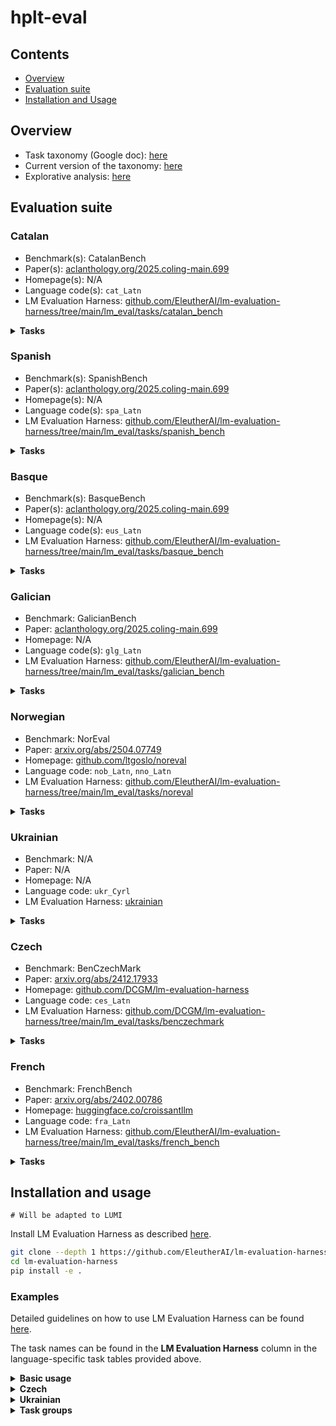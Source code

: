 # hplt-eval

## Contents
- [Overview](#overview)
- [Evaluation suite](#evaluation-suite)
- [Installation and Usage](#installation-and-usage)


## Overview

* Task taxonomy (Google doc): [here](https://docs.google.com/spreadsheets/d/13DjTlr4Ph_QSFvRI2kmIoB0gdEqAGOPBQ_J2SgTg2tQ/edit?usp=sharing)
* Current version of the taxonomy: [here](taxonomy.csv)
* Explorative analysis: [here](explorative.ipynb)

## Evaluation suite


### Catalan

* Benchmark(s): CatalanBench
* Paper(s): [aclanthology.org/2025.coling-main.699](https://aclanthology.org/2025.coling-main.699)
* Homepage(s): N/A
* Language code(s): `cat_Latn`
* LM Evaluation Harness: [github.com/EleutherAI/lm-evaluation-harness/tree/main/lm_eval/tasks/catalan_bench](https://github.com/EleutherAI/lm-evaluation-harness/tree/main/lm_eval/tasks/catalan_bench)


<details >
<summary><b>Tasks</b></summary>

|Name  |LM Evaluation Harness   |Task type  | Task category |
|:---|:---|:---|:---|
|	ARC-ca	| `arc_ca_challenge`	|	Multiple-choice QA |	Language-specific & world knowledge |
|	ARC-ca	| `arc_ca_easy`		|	Multiple-choice QA |	Language-specific & world knowledge |
|	Belebele| 	`belebele_cat_Latn`	|Multiple-choice QA |	Reading comprehension |
|	CatalanQA|	`catalanqa`			 |Generative QA	| Language-specific & world knowledge|
|	CatCoLA|	`catcola`	|		 Text classification	|Language knowledge|
|	COPA-ca	|`copa_ca`	|	Text cassification	|Commonsense reasoning|
|	CoQCat	|`coqcat`	|	 Generative QA	|Reading comprehension|
|	MGSM-cat|	`mgsm_direct_ca`	|	Generative QA	|Mathematical reasoning|
|	OpenBookQA-cat	|`openbookqa_ca`	|	Multiple-choice QA |	Language-specific & world knowledge|
|	Parafraseja	|`parafraseja`	|	Text classification	|Paraphrasing|
|	PAWS-ca	|`paws_ca`	|	 Text classification	|Paraphrasing|
|	PIQA-ca|	`piqa_ca`	|		Multiple-choice QA |	Commonsense reasoning|
|	SIQA-ca	|`siqa_ca`	|		Multiple-choice QA |	Commonsense reasoning|
|	TE-ca	|`TE-ca`	|	Text classification	|Entailment|
|	VeritasQA-cat Generation	|`veritasqa_gen_ca`	|	Generative QA|	Truthfulness|
|	VeritasQA-cat Multiple-choice	|`veritasqa_mc1_ca`	|	Multiple-choice QA |	Truthfulness|
|	VeritasQA-cat Multiple-choice	|`veritasqa_mc2_ca`	|	Multiple-choice QA |	Truthfulness|
|	WNLI	|`wnli_ca`	|	Text classification	|Entailment|
|	XNLI	|`xnli_ca`	|	Text classification	|Entailment|
|	XQuAD	|`xquad_ca`	|	Generative QA|	Reading comprehension|
|	xStoryCloze	|`xstorycloze_ca`	|	Multiple-choice QA |	Commonsense reasoning|
|	Cocoteros	|`cocoteros_va`	|	Text generation	|Commonsense reasoning|
|	FLORES	| `flores_en-ca`	|	Sequence-to-sequence generation|	Machine translation|

</details>

### Spanish

* Benchmark(s): SpanishBench
* Paper(s): [aclanthology.org/2025.coling-main.699](https://aclanthology.org/2025.coling-main.699)
* Homepage(s): N/A
* Language code(s): `spa_Latn`
* LM Evaluation Harness: [github.com/EleutherAI/lm-evaluation-harness/tree/main/lm_eval/tasks/spanish_bench](https://github.com/EleutherAI/lm-evaluation-harness/tree/main/lm_eval/tasks/spanish_bench)

<details >
<summary><b>Tasks</b></summary>

|Name  |LM Evaluation Harness   |Task type  | Task category |
|:---|:---|:---|:---|
|Belebele|	`belebele_spa_Latn`	 |Multiple-choice QA	|Reading comprehension|
|COPA|	`copa_es`		|Text cassification	|Commonsense reasoning|
|ESCoLA	|`escola`		|Text cassification	|Language knowledge|
|MGSM-es|	`mgsm_direct_es`	|	Generative QA|	Mathematical reasoning|
|OpenBookQA-es	|`openbookqa_es`	|	Multiple-choice QA|	Language-specific & world knowledge|
|PAWS-es|	`paws_es`	|	Text cassification|	Paraphrasing|
|VeritasQA-es Generation	|`veritasqa_gen_es`	|	Generative QA|	Truthfulness|
|VeritasQA-es Multiple-choice	|`veritasqa_mc1_es`	|	Multiple-choice QA	|Truthfulness|
|VeritasQA-es Multiple-choice	|`veritasqa_mc2_es`	|		Multiple-choice QA|	Truthfulness|
|WNLI	| `wnli_es`	|	Text cassification	|Entailment|
|XNLI	| `xnli_es`	|	Text cassification	| Entailment|
|XQuAD	| `xquad_es`|		Generative QA	|Reading comprehension|
|xStoryCloze	|`xstorycloze_es`	|	Multiple-choice QA|	Commonsense reasoning|
|Cocoteros|	`cocoteros_es`	|		Text generation | 	Commonsense reasoning|
|FLORES	|`flores_en-es`	| Sequence-to-sequence generation|	Machine translation|
|INCLUDE|	`include_base_44_spanish`		|	Multiple-choice QA	|Language-specific & world knowledge|
|Global-MMLU|	`global_mmlu_full_es`		|	Multiple-choice QA	|Language-specific & world knowledge|

</details>

### Basque

* Benchmark(s): BasqueBench
* Paper(s): [aclanthology.org/2025.coling-main.699](https://aclanthology.org/2025.coling-main.699)
* Homepage(s): N/A
* Language code(s): `eus_Latn`
* LM Evaluation Harness: [github.com/EleutherAI/lm-evaluation-harness/tree/main/lm_eval/tasks/basque_bench](https://github.com/EleutherAI/lm-evaluation-harness/tree/main/lm_eval/tasks/basque_bench)

<details >
<summary><b>Tasks</b></summary>

|Name  |LM Evaluation Harness   | Task type  | Task category |
|:---|:---|:---|:---|
|	Belebele |	`belebele_eus_Latn`	|	 	Multiple-choice QA	|Reading comprehension|
|	EusExams	|`eus_exams_eu`	|		Multiple-choice QA	|Language-specific & world knowledge|
|	EusProfficiency	|`eus_proficiency`	|	 Multiple-choice QA	|Language-specific & world knowledge|
|	EusReading|	`eus_reading`	|	 Multiple-choice QA|	Reading comprehension|
|	EusTrivia	|`eus_trivia`	|	 Multiple-choice QA|	Language-specific & world knowledge|
|	MGSM-eu	|`mgsm_direct_eu`	|		Generative QA	|Mathematical reasoning|
|	PIQA-eu	|`piqa_eu`	|	Multiple-choice QA|	Commonsense reasoning|
|	NLI (Basque GLUE)	|`qnlieu`	|	Text classification|	Entailment|
|	WNLI	|`wnli_eu`	|	Text classification|	Entailment|
|	XCOPA	|`xcopa_eu`	|	Text cassification	|Commonsense reasoning|
|	XNLI	|`xnli_eu_native`	|	Text classification|	Entailment|
|	xStoryCloze|	`xstorycloze_eu`	|		Multiple-choice QA|	Commonsense reasoning|
|	PAWS-eu|	`paws_eu`	|Text classification|	Paraphrasing|
|	ARC-eu|`arc_eu_easy`	|	 	Multiple-choice QA|	Language-specific & world knowledge|
|	ARC-eu|	`arc_eu_challenge`	|		Multiple-choice QA|	Language-specific & world knowledge|
|	FLORES	|`flores_en-eu`	|	Sequence-to-sequence generation|	Machine translation|
|	INCLUDE	|`include_base_44_basque`	|		Multiple-choice QA|	Language-specific & world knowledge|

</details>

### Galician

* Benchmark: GalicianBench
* Paper: [aclanthology.org/2025.coling-main.699](https://aclanthology.org/2025.coling-main.699)
* Homepage: N/A
* Language code(s): `glg_Latn`
* LM Evaluation Harness: [github.com/EleutherAI/lm-evaluation-harness/tree/main/lm_eval/tasks/galician_bench](https://github.com/EleutherAI/lm-evaluation-harness/tree/main/lm_eval/tasks/galician_bench)

<details >
<summary><b>Tasks</b></summary>

|Name  |LM Evaluation Harness  | Task type  | Task category |
|:---|:---|:---|:---|
|Belebele|	`belebele_`	| Multiple-choice QA	|Reading comprehension|
|FLORES	|`flores_en-gl`|	Sequence-to-sequence generation|	Machine translation|
|GalCoLA|	`galcola`		|Text classification|	Language knowledge|
|MGSM	|`mgsm_direct_gl`		|Generative QA|	Mathematical reasoning|
|OpenBookQA-gl	| `openbookqa_gl`	|Multiple-choice QA	|Language-specific & world knowledge|
|Parafrases-gl	|`parafrases_gl`		|Text classification	|Paraphrasing|
|PAWS-gl|	`paws_gl`	|Text classification	|Paraphrasing|
|TruthfulQA-gl Generation	|`truthfulqa_gl_gen`|	Generative QA	|Truthfulness|
|TruthfulQA-gl Multiple-choice	|`truthfulqa_gl_mc1`|	Multiple-choice QA	|Truthfulness|
|TruthfulQA-gl Multiple-choice|	`truthfulqa_gl_mc2` |		Multiple-choice QA	|Truthfulness|
|VeritasQA-gl Generation	|`veritasqa_gen_gl`|	Generative QA	|Truthfulness|
|VeritasQA-gl Multiple-choice|`veritasqa_mc1_gl`|	Multiple-choice QA	|Truthfulness|
|VeritasQA-gl Multiple-choice|	`veritasqa_mc2_gl`|	Multiple-choice QA	|Truthfulness|

</details>

### Norwegian

* Benchmark: NorEval
* Paper: [arxiv.org/abs/2504.07749](https://arxiv.org/abs/2504.07749)
* Homepage: [github.com/ltgoslo/noreval](https://github.com/ltgoslo/noreval/tree/main)
* Language code: `nob_Latn`, `nno_Latn`
* LM Evaluation Harness: [github.com/EleutherAI/lm-evaluation-harness/tree/main/lm_eval/tasks/noreval](https://github.com/EleutherAI/lm-evaluation-harness/tree/main/lm_eval/tasks/noreval)


<details >
<summary><b>Tasks</b></summary>

|Name  |Bokmål | Nynorsk  |Task type  | Task category |
|:---|:---|:---|:---|:---|
|[NoReC Sentence](https://huggingface.co/datasets/ltg/norec_sentence) |```norec_sentence```  | ❌ |Text classification| Sentiment analysis |
|[NoReC Document](https://huggingface.co/datasets/ltg/norec_document) |```norec_document```  | ❌ |Text classification| Sentiment analysis |
|[NCB](https://huggingface.co/datasets/hcfa/ncb) |```ncb```| ❌ | Sentence ranking| Language knowledge   |
|[NorIdiom](https://huggingface.co/datasets/Sprakbanken/Norwegian_idioms) |```noridiom_nob```  | ```noridiom_nno```  | Sentence completion| Language knowledge  |
|[Belebele](https://huggingface.co/datasets/facebook/belebele) |```norbelebele```| ❌|Multiple-choice question answering| Machine reading comprehension |
|[NRK-Quiz-QA](https://huggingface.co/datasets/ltg/nrk_quiz_qa) |```nrk_quiz_qa_nob```| ```nrk_quiz_qa_nno```| Multiple-choice question answering| Language-specific & world knowledge |
|[NorOpenBookQA](https://huggingface.co/datasets/ltg/noropenbookqa) |```noropenbookqa_nob```| ```noropenbookqa_nno``` |Multiple-choice question answering| Language-specific & world knowledge |
|[NorCommonsenseQA](https://huggingface.co/datasets/ltg/norcommonsenseqa) |```norcommonsenseqa_nob```| ```norcommonsenseqa_nno``` |Multiple-choice question answering|Commonsense reasoning  |
|[NorTruthfulQA Multiple choice](https://huggingface.co/datasets/ltg/nortruthfulqa_mc) |```nortruthfulqa_mc_nob```| ```nortruthfulqa_mc_nno``` |Multiple-choice question answering |Truthfulness |
|[NorQuAD](https://huggingface.co/datasets/ltg/norquad) |```norquad```| ❌  | Generative question answering |Machine reading comprehension |
|[NorTruthfulQA Generation](https://huggingface.co/datasets/ltg/nortruthfulqa_gen) |```nortruthfulqa_gen_nob```| ```nortruthfulqa_gen_nno``` |  Generative question answering|Truthfulness |
|[Tatoeba (English → Bokmål/Nynorsk)](https://huggingface.co/datasets/Helsinki-NLP/tatoeba_mt) | ```tatoeba_eng_nob```| ```tatoeba_eng_nno```  |Sequence-to-sequence generation|Machine translation |

</details>


### Ukrainian

* Benchmark: N/A
* Paper: N/A
* Homepage: N/A
* Language code: `ukr_Cyrl`
* LM Evaluation Harness: [ukrainian](./ukrainian/)

<details >
<summary><b>Tasks</b></summary>

|Name  |LM Evaluation Harness   |Task type  | Task category |
|:---|:---|:---|:---|
|[Global-MMLU](https://huggingface.co/datasets/CohereForAI/Global-MMLU)| `global_mmlu_full_uk` | Multiple-choice QA | Language-specific & world knowledge |
|[ZNO](https://huggingface.co/datasets/osyvokon/zno)| `zno` |  Multiple-choice QA | Language-specific & world knowledge |
|[INCLUDE](https://huggingface.co/datasets/CohereLabs/include-base-44)| `include_base_44_ukrainian` |  Multiple-choice QA | Language-specific & world knowledge |
|[TextDetox](https://huggingface.co/datasets/ukr-detect/ukr-toxicity-dataset)| `textdetox_ukr` | Text classification | Toxicity detection | 
|[UA-SQuAD](https://huggingface.co/datasets/HPLT/ua-squad) | `ua_squad` |  Generative QA | Reading comprehension |
|[Belebele](https://huggingface.co/datasets/facebook/belebele) | `belebele_ukr_Cyrl` |  Multiple-choice QA | Reading comprehension |
|[UA-GEC](https://huggingface.co/datasets/HPLT/ua-gec) | `ua_gec` |  Ranking|	Language knowledge|
|[MultiBLiMP](https://huggingface.co/datasets/jumelet/multiblimp) | `ua_blimp` |  Ranking|	Language knowledge|
|[WMT24PP](https://huggingface.co/datasets/google/wmt24pp/) | `wmt24pp_en-uk` |  Sequence-to-sequence generation	| Machine translation|

</details>

### Czech

* Benchmark: BenCzechMark
* Paper: [arxiv.org/abs/2412.17933](https://arxiv.org/abs/2412.17933)
* Homepage: [github.com/DCGM/lm-evaluation-harness](https://github.com/DCGM/lm-evaluation-harness)
* Language code: `ces_Latn`
* LM Evaluation Harness: [github.com/DCGM/lm-evaluation-harness/tree/main/lm_eval/tasks/benczechmark](https://github.com/DCGM/lm-evaluation-harness/tree/main/lm_eval/tasks/benczechmark)

<details >
<summary><b>Tasks</b></summary>

|Name  |LM Evaluation Harness   |Task type  | Task category |
|:---|:---|:---|:---|
 |	Belebele	|`belebele_ces_Latn`	 |	 Multiple-choice QA  | 	Reading comprehension |
 |	Global-MMLU|	`global_mmlu_full_cs`	 |		Multiple-choice QA  | 	Language-specific & world knowledge |
 |	SQAD3.2	|`benczechmark_cs_sqad32`	 |	Generative QA	| Reading comprehension| 
 |	Umimeto 	|`benczechmark_umimeto_qa`	 |	Multiple-choice QA  | 	Language-specific & world knowledge| 
 |	CERMAT OPEN	|`benczechmark_cermat_qa`	 |	Generative QA	Language knowledge|
 |	CERMAT TF	|`benczechmark_cermat_czech_tf`	 |	Multiple-choice QA  | 	Language knowledge|
 |	CERMAT MC	|`benczechmark_cermat_mc`	 |	Multiple-choice QA  | 	Language knowledge|
 |	Klokan QA |	`benczechmark_klokan_qa`	 |	Multiple-choice QA  | 	Mathematical reasoning|
 |	CERMAT (Math)|	`benczechmark_cermat_czmath_mc`	 |	Multiple-choice QA  | 	Mathematical reasoning|
 |	Umimeto (Math) |	`benczechmark_umimeto_qa`	 |		Multiple-choice QA  | 	Mathematical reasoning|
 |	CTKFacts 	| `benczechmark_ctkfacts_nli`	 |		Text classification | 	Entailment|
 |	Subjectivity 	|`benczechmark_subjectivity`	 |	Text classification | 	Sentiment analysis|
 |	CzechSentiment - Mall	|`benczechmark_sentiment_mall`	 |		Text classification | 	Sentiment analysis|
 |	CzechSentiment - CSFD |	`benczechmark_sentiment_csfd`	 |		Text classification | 	Sentiment analysis|
 |	CzechSentiment - FB |	`benczechmark_sentiment_fb`	 |	Text classification | 	Sentiment analysis|

</details>

### French

* Benchmark: FrenchBench
* Paper: [arxiv.org/abs/2402.00786](https://arxiv.org/abs/2402.00786)
* Homepage: [huggingface.co/croissantllm](https://huggingface.co/croissantllm)
* Language code: `fra_Latn`
* LM Evaluation Harness: [github.com/EleutherAI/lm-evaluation-harness/tree/main/lm_eval/tasks/french_bench](https://github.com/EleutherAI/lm-evaluation-harness/tree/main/lm_eval/tasks/french_bench)

<details >
<summary><b>Tasks</b></summary>

|Name  |LM Evaluation Harness   |Task type  | Task category |
|:---|:---|:---|:---|
|	FQuaD	|`french_bench_fquadv2`	|					Generative QA|	Reading comprehension|
|	French Trivia|	`french_bench_trivia`	|					Generative QA	|Language-specific & world knowledge|
|	French Language Test: Grammar	|`french_bench_grammar`	|					Multiple-choice QA|	Language knowledge|
|	French Language Test: Vocabulary|	`french_bench_vocab`	|					Multiple-choice QA|	Language knowledge|
|	French Language Test: Reading	|`french_bench_reading_comp`	|					Multiple-choice QA|	Reading comprehension|
|	Belebele	|`belebele_fra_Latn`	|					Multiple-choice QA|	Reading comprehension|
|	French NLI|	`french_bench_topic_based_nli`	|					Text classification|	Entailment|
|	WMT14	|`wmt14-en-fr`	|					Sequence-to-sequence generation|	Machine translation|
|	XNLI	|`french_bench_xnli`	|					Text classification	|Entailment|
|	INCLUDE	|`include_base_44_french`	|	 Multiple-choice QA|	Language-specific & world knowledge|
|	Global-MMLU	| `global_mmlu_fr`	|		Multiple-choice QA|	Language-specific & world knowledge|

</details>


## Installation and usage

`# Will be adapted to LUMI`

Install LM Evaluation Harness as described [here](https://github.com/EleutherAI/lm-evaluation-harness?tab=readme-ov-file#install).

```bash
git clone --depth 1 https://github.com/EleutherAI/lm-evaluation-harness
cd lm-evaluation-harness
pip install -e .
```

### Examples

Detailed guidelines on how to use LM Evaluation Harness can be found [here](https://github.com/EleutherAI/lm-evaluation-harness/blob/main/docs/interface.md).

The task names can be found in the **LM Evaluation Harness** column in the language-specific task tables provided above.


<details>
<summary><b>Basic usage</b></summary>

Below is an example of a basic framework usage and must-have arguments. In general, one needs to pass the tasks with the help of the `--tasks` argument:

```bash
lm_eval \
  --model hf \
  --model_args pretrained=my_hf_model_name \
  --tasks global_mmlu_full_uk,include_base_44_ukrainian \
  --output results/ukrainian/0-shot/ \
  --log_samples \
  --show_config \
  --write_out \
  --batch_size auto \
  --num_fewshot 0
```
</details>

<details>
<summary><b>Czech</b></summary>

**Step 1: Clone the repository**

```bash
git clone https://github.com/DCGM/lm-evaluation-harness.git
cd lm-evaluation-harness
```

**Step 2: Run the evaluation**

Follow (and test) the instructions [here](https://github.com/DCGM/lm-evaluation-harness/tree/main?tab=readme-ov-file#example-usage).

</details>

<details>
<summary><b>Ukrainian</b></summary>

Evaluation on the Ukrainian tasks requires the usage of the `include_path` argument to ensure our tasks are registered in the framework:

```bash
lm_eval \
  --model hf \
  --model_args pretrained=my_hf_model_name \
  --tasks zno,ua_gec,ua_blimp \
  --include_path ./ukrainian/ \
  --output results/ukrainian/0-shot/ \
  --log_samples \
  --show_config \
  --write_out \
  --batch_size auto \
  --num_fewshot 0
```

</details>


<details>
<summary><b>Task groups</b></summary>

An alternative approach to run all tasks of interest at once involves creating a task group. LM Evaluation Harness allows to group tasks as shown below; please find more details [here](https://github.com/EleutherAI/lm-evaluation-harness/blob/main/docs/task_guide.md#group-configuration).

**Step 1: Create a configuration file**

Create a configuration file containing the name of the group and corresponding tasks and save it in the, e.g., `groups` folder. An example for the Ukrainian ZNO group task can be found [here](ukrainian/zno/zno.yaml).

```bash
group: hplt_french
task:
  - french_bench_fquadv2
  - french_bench_trivia
  - french_bench_grammar
  - french_bench_vocab
  - french_bench_reading_comp
  - belebele_fra_Latn
  - french_bench_topic_based_nli
  - wmt14-en-fr
  - french_bench_xnli
  - include_base_44_french
  - global_mmlu_fr
```

**Step 2: Run the evaluation**

Here, we are specifying the name of our created group as ```tasks``` and pass the `include_path` argument to ensure our group is registered:

```bash
lm_eval \
  --model hf \
  --model_args pretrained=my_hf_model_name \
  --tasks hplt_french \
  --include_path ./groups/ \
  --output results/hplt_french/0-shot/ \
  --log_samples \
  --show_config \
  --write_out \
  --batch_size auto \
  --num_fewshot 0
```

</details>